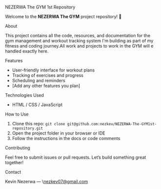 
 NEZERWA The GYM 1st Repository

Welcome to the **NEZERWA The GYM** project repository! 💪

About

This project contains all the code, resources, and documentation for the gym management and workout tracking system I'm building as part of my fitness and coding journey.All work and projects to work in the GYM will e handled exactly here.

 Features

* User-friendly interface for workout plans
* Tracking of exercises and progress
* Scheduling and reminders
* \[Add any other features you plan]

 Technologies Used

* HTML / CSS / JavaScript
  
 How to Use

1. Clone this repo:
   `git clone git@github.com:nezkev/NEZERWA-The-GYM1st-repository.git`
2. Open the project folder in your browser or IDE
3. Follow the instructions in the docs or code comments

Contributing

Feel free to submit issues or pull requests. Let’s build something great together!

 Contact

Kevin Nezerwa — \nezkev07@gmail.com


